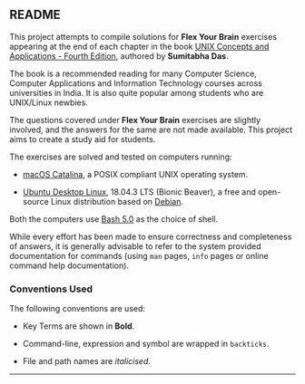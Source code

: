 ## README

This project attempts to compile solutions for **Flex Your Brain** exercises appearing at the end of each chapter in the book [UNIX Concepts and Applications - Fourth Edition][Book], authored by **Sumitabha Das**.

The book is a recommended reading for many Computer Science, Computer Applications and Information Technology courses across universities in India. It is also quite popular among students who are UNIX/Linux newbies.

The questions covered under **Flex Your Brain** exercises are slightly involved, and the answers for the same are not made available. This project aims to create a study aid for students.

The exercises are solved and tested on computers running:
 
-	[macOS Catalina][macOS], a POSIX compliant UNIX operating system.

-	[Ubuntu Desktop Linux][Ubuntu], 18.04.3 LTS (Bionic Beaver), a free and open-source Linux distribution based on [Debian][Debian].

Both the computers use [Bash 5.0][Bash] as the choice of shell.

While every effort has been made to ensure correctness and completeness of answers, it is generally advisable to refer to the system provided documentation for commands (using `man` pages, `info` pages or online command help documentation).

### Conventions Used

The following conventions are used:

-	Key Terms are shown in **Bold**.

-	Command-line, expression and symbol are wrapped in `backticks`.

-	File and path names are _italicised_.

[Book]:			http://mhhe.com/das/uca/
[macOS]:			https://www.apple.com/macos/
[Ubuntu]:			https://ubuntu.com/download/desktop/
[Debian]:			https://www.debian.org/
[Bash]:			https://www.gnu.org/software/bash/

---
